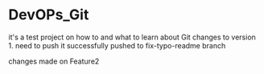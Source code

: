 # DevOPs_Git

it's a test project on how to and what to learn about Git
changes to version 1.
need to push it
successfully pushed to fix-typo-readme branch

changes made on Feature2